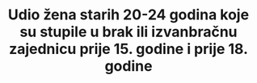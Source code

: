 ---
title: >-
  Udio žena starih 20-24 godina koje su stupile u brak ili izvanbračnu zajednicu prije 15. godine i prije 18. godine
permalink: /5-3-1/
sdg_goal: 5
layout: indicator
indicator: 5.3.1
indicator_variable: null
graph: null
graph_type_description: Pending  edited  2014  SIPP
graph_status_notes: Assigned
variable_description: null
variable_notes: null
un_designated_tier: '2'
un_custodial_agency: >-
  UNICEF  (Partnering  Agencies:  WHO,  UNFPA,  UN  Women,  UN  DESA-Population  Division)
target_id: '5.3'
has_metadata: true
rationale_interpretation: >-
  Bračna zajednica prije 18. godine je temeljno kršenje ljudskih prava. Dječji brak često ugrožava razvoj djevojčica i rezultira ranom trudnoćom i društvenom izolacijom, prekidajući joj školovanje, ograničavajući joj mogućnosti za karijeru i stručno napredovanje i stavljajući ju u povećani rizik od nasilja od strane partnera. U mnogim kulturama od djevojčica u pubertetu se očekuje da usvoje spolne uloge povezane sa ženskim rodom. One uključuju ulazak u zajednicu i postajanje majkom. @@ Problem dječjeg braka spominje se u brojnim međunarodnim konvencijama i sporazumima: Konvencija o isključivanju svih oblika diskriminacije protiv žena (članak 16); Opća deklaracija o ljudskim pravima, Konvencija o pristanku na brak; Minimalna starosna dob za stupanje u brak i registraciju brakova; Afrička povelja o pravima i dobrobiti djece; i Protokol uz Afričku povelju o ljudskim pravima i pravima naroda o pravima žena u Africi. Iako se brak ne spominje direktno u Konvenciji o pravima djeteta, dječji brak je povezan s ostalim pravima kao što je pravo na slobodu i izražavanje, pravo na zaštitu od svih oblika zlostavljanja, i pravo na zaštitu od štetnih tradicionalnih običaja.
goal_meta_link: 'http://unstats.un.org/sdgs/files/metadata-compilation/Metadata-Goal-5.pdf'
goal_meta_link_page: 9
indicator_name: >-
  Udio žena starih 20-24 godina koje su stupile u brak ili izvanbračnu zajednicu prije 15. godine i prije 18. godine
target: >-
  Ukloniti sve štetne običaje, kao što su dječji, rani i prisilni brak te sakaćenje ženskih genitalija.
indicator_definition: >-
  Ovaj pokazatelj prikazuje udio žena starih 20 -24 godina koje su se prvi puta udale ili ušle u izvanbračnu zajednicu prije 18. godine. Računa se dijeljenjem broja žena starih 20-24 godina koje su se prvi puta udale ili ušle u izvanbračnu zajednicu prije 18. godine s ukupnim brojem žena starih 20-24 godina u stanovništvu


source_title: null
source_notes: null
published: true  

---